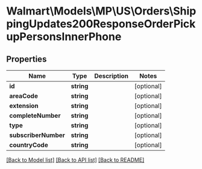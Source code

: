# Walmart\Models\MP\US\Orders\ShippingUpdates200ResponseOrderPickupPersonsInnerPhone

## Properties

Name | Type | Description | Notes
------------ | ------------- | ------------- | -------------
**id** | **string** |  | [optional]
**areaCode** | **string** |  | [optional]
**extension** | **string** |  | [optional]
**completeNumber** | **string** |  | [optional]
**type** | **string** |  | [optional]
**subscriberNumber** | **string** |  | [optional]
**countryCode** | **string** |  | [optional]


[[Back to Model list]](./) [[Back to API list]](../../../../../README.md#supported-apis) [[Back to README]](../../../../../README.md)

